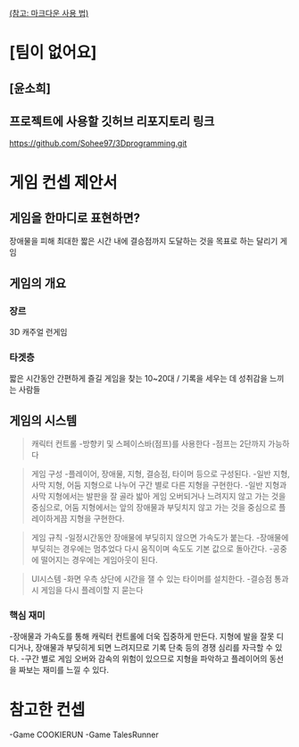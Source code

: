 [(참고: 마크다운 사용 법)](https://gist.github.com/ihoneymon/652be052a0727ad59601)

# [팀이 없어요]
## [윤소희]
## 프로젝트에 사용할 깃허브 리포지토리 링크
https://github.com/Sohee97/3Dprogramming.git

# 게임 컨셉 제안서
## 게임을 한마디로 표현하면?
  장애물을 피해 최대한 짧은 시간 내에 결승점까지 도달하는 것을 목표로 하는 달리기 게임
## 게임의 개요
### 장르
  3D 캐주얼 런게임
### 타겟층
  짧은 시간동안 간편하게 즐길 게임을 찾는 10~20대 / 기록을 세우는 데 성취감을 느끼는 사람들
## 게임의 시스템
  >캐릭터 컨트롤
  -방향키 및 스페이스바(점프)를 사용한다
  -점프는 2단까지 가능하다
  
  >게임 구성
  -플레이어, 장애물, 지형, 결승점, 타이머 등으로 구성된다. 
  -일반 지형, 사막 지형, 어둠 지형으로 나누어 구간 별로 다른 지형을 구현한다.
  -일반 지형과 사막 지형에서는 발판을 잘 골라 밟아 게임 오버되거나 느려지지 않고 가는 것을 중심으로, 어둠 지형에서는 앞의 장애물과 부딪치지 않고 가는 것을 중심으로 플레이하게끔 지형을 구현한다. 
  
  >게임 규칙
  -일정시간동안 장애물에 부딪히지 않으면 가속도가 붙는다.
  -장애물에 부딪히는 경우에는 멈추었다 다시 움직이며 속도도 기본 값으로 돌아간다. 
  -공중에 떨어지는 경우에는 게임아웃이 된다. 
  
  >UI시스템
  -화면 우측 상단에 시간을 잴 수 있는 타이머를 설치한다.
  -결승점 통과시 게임을 다시 플레이할 지 묻는다
### 핵심 재미
 -장애물과 가속도를 통해 캐릭터 컨트롤에 더욱 집중하게 만든다. 지형에 발을 잘못 디디거나, 장애물과 부딪히게 되면 느려지므로 기록 단축 등의 경쟁 심리를 자극할 수 있다. 
 -구간 별로 게임 오버와 감속의 위험이 있으므로 지형을 파악하고 플레이어의 동선을 짜보는 재미를 느낄 수 있다. 

# 참고한 컨셉
-Game COOKIERUN
-Game TalesRunner
